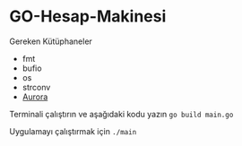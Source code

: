 # GO-Hesap-Makinesi

Gereken Kütüphaneler

- fmt
- bufio
- os
- strconv
- [Aurora](https://github.com/logrusorgru/aurora)

Terminali çalıştırın ve aşağıdaki kodu yazın
`go build main.go`

Uygulamayı çalıştırmak için
`./main`
